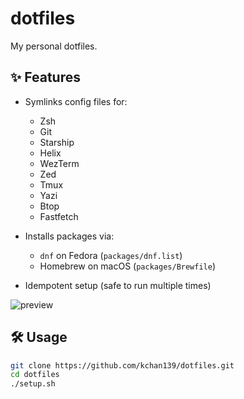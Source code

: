 # dotfiles

My personal dotfiles.

## ✨ Features

- Symlinks config files for:
  - Zsh
  - Git
  - Starship
  - Helix
  - WezTerm
  - Zed
  - Tmux
  - Yazi
  - Btop
  - Fastfetch
  
- Installs packages via:
  - `dnf` on Fedora (`packages/dnf.list`)
  - Homebrew on macOS (`packages/Brewfile`)

- Idempotent setup (safe to run multiple times)

![preview](img/preview.png)

## 🛠 Usage

```bash
git clone https://github.com/kchan139/dotfiles.git
cd dotfiles
./setup.sh
```
